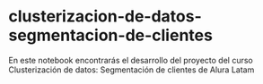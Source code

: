 # clusterizacion-de-datos-segmentacion-de-clientes
En este notebook encontrarás el desarrollo del proyecto del curso Clusterización de datos: Segmentación de clientes de Alura Latam
